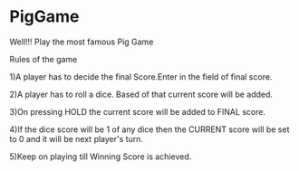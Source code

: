 # PigGame
Well!!! Play the most famous Pig Game


Rules of the game


1)A player has to decide the final Score.Enter in the field of final score.

2)A player has to roll a dice. Based of that current score will be added.

3)On pressing HOLD the current score will be added to FINAL score.

4)If the dice score will be 1 of any dice then the CURRENT score will be set to 0 and it will be next player's turn.

5)Keep on playing till Winning Score is achieved.
